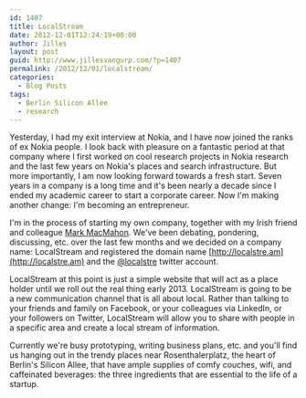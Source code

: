 ```yaml
---
id: 1407
title: LocalStream
date: 2012-12-01T12:24:19+00:00
author: Jilles
layout: post
guid: http://www.jillesvangurp.com/?p=1407
permalink: /2012/12/01/localstream/
categories:
  - Blog Posts
tags:
  - Berlin Silicon Allee
  - research
---
```

Yesterday, I had my exit interview at Nokia, and I have now joined the ranks of ex Nokia people. I look back with pleasure on a fantastic period at that company where I first worked on cool research projects in Nokia research and the last few years on Nokia's places and search infrastructure. But more importantly, I am now looking forward towards a fresh start. Seven years in a company is a long time and it's been nearly a decade since I ended my academic career to start a corporate career. Now I'm making another change: I'm becoming an entrepreneur.

I'm in the process of starting my own company, together with my Irish friend and colleague [Mark MacMahon](http://markmacmahon.com). We've been debating, pondering, discussing, etc. over the last few months and we decided on a company name: LocalStream and registered the domain name [http://localstre.am](http://localstre.am) and the [@localstre](https://twitter.com/LocalStre) twitter account.

LocalStream at this point is just a simple website that will act as a place holder until we roll out the real thing early 2013. LocalStream is going to be a new communication channel that is all about local. Rather than talking to your friends and family on Facebook, or your colleagues via LinkedIn, or your followers on Twitter, LocalStream will allow you to share with people in a specific area and create a local stream of information.

Currently we're busy prototyping, writing business plans, etc. and you'll find us hanging out in the trendy places near Rosenthalerplatz, the heart of Berlin's Silicon Allee, that have ample supplies of comfy couches, wifi, and caffeinated beverages: the three ingredients that are essential to the life of a startup.